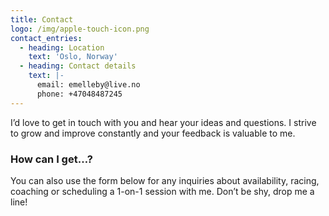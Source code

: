 ```yaml
---
title: Contact
logo: /img/apple-touch-icon.png
contact_entries:
  - heading: Location
    text: 'Oslo, Norway'
  - heading: Contact details
    text: |-
      email: emelleby@live.no
      phone: +47048487245
---
```

I’d love to get in touch with you and hear your ideas and
questions. I strive to grow and improve constantly and your feedback
is valuable to me.

<h3 class="f4 b lh-title mb2">How can I get…?</h3>

You can also use the form below for any inquiries about 
availability, racing, coaching or scheduling a 1-on-1 session
with me. Don’t be shy, drop me a line!
